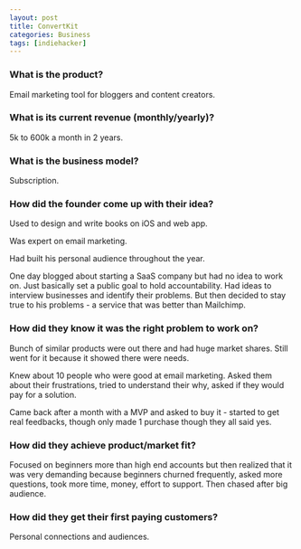 ```yaml
---
layout: post
title: ConvertKit
categories: Business
tags: [indiehacker]
---
```


### What is the product?

Email marketing tool for bloggers and content creators.

### What is its current revenue (monthly/yearly)?

5k to 600k a month in 2 years.

### What is the business model?

Subscription.

### How did the founder come up with their idea?

Used to design and write books on iOS and web app.

Was expert on email marketing.

Had built his personal audience throughout the year.

One day blogged about starting a SaaS company but had no idea to work on. Just basically set a public goal to hold accountability. Had ideas to interview businesses and identify their problems. But then decided to stay true to his problems - a service that was better than Mailchimp.

### How did they know it was the right problem to work on?

Bunch of similar products were out there and had huge market shares. Still went for it because it showed there were needs.

Knew about 10 people who were good at email marketing. Asked them about their frustrations, tried to understand their why, asked if they would pay for a solution.

Came back after a month with a MVP and asked to buy it - started to get real feedbacks, though only made 1 purchase though they all said yes.

### How did they achieve product/market fit?

Focused on beginners more than high end accounts but then realized that it was very demanding because beginners churned frequently, asked more questions, took more time, money, effort to support. Then chased after big audience.

### How did they get their first paying customers?

Personal connections and audiences.
